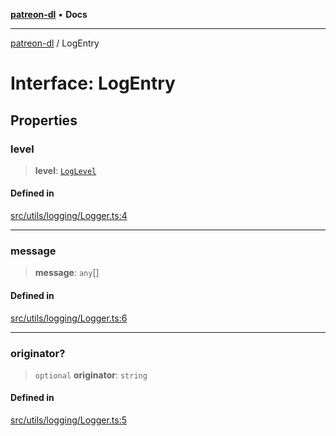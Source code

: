 [**patreon-dl**](../README.md) • **Docs**

***

[patreon-dl](../README.md) / LogEntry

# Interface: LogEntry

## Properties

### level

> **level**: [`LogLevel`](../type-aliases/LogLevel.md)

#### Defined in

[src/utils/logging/Logger.ts:4](https://github.com/patrickkfkan/patreon-dl/blob/29c94231b23a7a4c79dabb0a793bbd02deb02932/src/utils/logging/Logger.ts#L4)

***

### message

> **message**: `any`[]

#### Defined in

[src/utils/logging/Logger.ts:6](https://github.com/patrickkfkan/patreon-dl/blob/29c94231b23a7a4c79dabb0a793bbd02deb02932/src/utils/logging/Logger.ts#L6)

***

### originator?

> `optional` **originator**: `string`

#### Defined in

[src/utils/logging/Logger.ts:5](https://github.com/patrickkfkan/patreon-dl/blob/29c94231b23a7a4c79dabb0a793bbd02deb02932/src/utils/logging/Logger.ts#L5)
